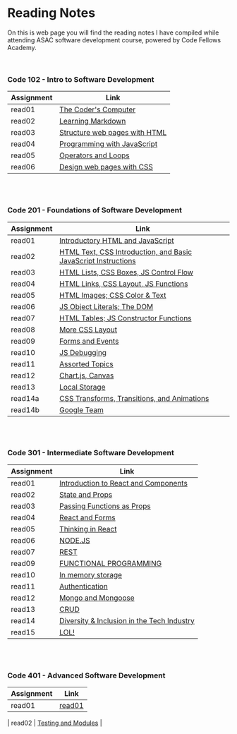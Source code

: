 # Reading Notes

On this is web page you will find the reading notes I have compiled while attending ASAC software development course, powered by Code Fellows Academy.

<br />

### Code 102 - Intro to Software Development

| Assignment | Link                                           |
| ---------- | ---------------------------------------------- |
| read01     | [The Coder's Computer](102/read01.md)          |
| read02     | [Learning Markdown](102/read02.md)             |
| read03     | [Structure web pages with HTML](102/read03.md) |
| read04     | [Programming with JavaScript](102/read04.md)   |
| read05     | [Operators and Loops](102/read05.md)           |
| read06     | [Design web pages with CSS](102/read06.md)     |

<br />
<br />

### Code 201 - Foundations of Software Development

| Assignment | Link                                                                            |
| ---------- | ------------------------------------------------------------------------------- |
| read01     | [Introductory HTML and JavaScript](201/read01.md)                               |
| read02     | [HTML Text, CSS Introduction, and Basic JavaScript Instructions](201/read02.md) |
| read03     | [HTML Lists, CSS Boxes, JS Control Flow](201/read03.md)                         |
| read04     | [HTML Links, CSS Layout, JS Functions](201/read04.md)                           |
| read05     | [HTML Images; CSS Color & Text](201/read05.md)                                  |
| read06     | [JS Object Literals; The DOM](201/read06.md)                                    |
| read07     | [HTML Tables; JS Constructor Functions](201/read07.md)                          |
| read08     | [More CSS Layout](201/read08.md)                                                |
| read09     | [Forms and Events](201/read09.md)                                               |
| read10     | [JS Debugging](201/read10.md)                                                   |
| read11     | [Assorted Topics](201/read11.md)                                                |
| read12     | [Chart.js, Canvas](201/read12.md)                                               |
| read13     | [Local Storage](201/read13.md)                                                  |
| read14a    | [CSS Transforms, Transitions, and Animations](201/read14a.md)                   |
| read14b    | [Google Team](201/read14b.md)                                                   |

<br />
<br />

### Code 301 - Intermediate Software Development

| Assignment | Link                                                        |
| ---------- | ----------------------------------------------------------- |
| read01     | [Introduction to React and Components](301/read01.md)       |
| read02     | [State and Props](301/read02.md)                            |
| read03     | [Passing Functions as Props](301/read03.md)                 |
| read04     | [React and Forms](301/read04.md)                            |
| read05     | [Thinking in React](301/read05.md)                          |
| read06     | [NODE.JS](301/read06.md)                                    |
| read07     | [REST](301/read07.md)                                       |
| read09     | [FUNCTIONAL PROGRAMMING](301/read09.md)                     |
| read10     | [In memory storage](301/read10.md)                          |
| read11     | [Authentication](301/read11.md)                             |
| read12     | [Mongo and Mongoose](301/read12.md)                         |
| read13     | [CRUD](301/read13.md)                                       |
| read14     | [Diversity & Inclusion in the Tech Industry](301/read14.md) |
| read15     | [LOL!](301/read15.md)                                       |

<br />
<br />

### Code 401 - Advanced Software Development

| Assignment | Link                    |
| ---------- | ----------------------- |
| read01     | [read01](401/read01.md) |

| read02 | [Testing and Modules](401/read02.md) |

<!--

| read03     | [](401/read03.md) |
| read04     | [](401/read04.md) |
| read05     | [](401/read05.md) |
| read06     | [](401/read06.md) |
| read07     | [](401/read07.md) |
| read08     | [](401/read08.md) |
| read09     | [](401/read09.md) |
| read10     | [](401/read10.md) |
| read11     | [](401/read11.md) |
| read12     | [](401/read12.md) |
| read13     | [](401/read13.md) |
| read14     | [](401/read14.md) |
| read15     | [](401/read15.md) |
| read16     | [](401/read16.md) |
| read17     | [](401/read17.md) |
| read18     | [](401/read18.md) |
| read19     | [](401/read19.md) |
| read20     | [](401/read20.md) |
| read21     | [](401/read21.md) |
| read22     | [](401/read22.md) |
| read23     | [](401/read23.md) |
| read24     | [](401/read24.md) |
| read25     | [](401/read25.md) |
| read26     | [](401/read26.md) |
| read27     | [](401/read27.md) |
| read28     | [](401/read28.md) |
| read29     | [](401/read29.md) |
| read30     | [](401/read30.md) |
| read31     | [](401/read31.md) |
| read32     | [](401/read32.md) |
| read33     | [](401/read33.md) |
| read34     | [](401/read34.md) |
| read35     | [](401/read35.md) |
| read36     | [](401/read36.md) |
| read37     | [](401/read37.md) |
| read38     | [](401/read38.md) |
| read39     | [](401/read39.md) |
| read40     | [](401/read40.md) |
| read41     | [](401/read41.md) |
| read42     | [](401/read42.md) |
| read43     | [](401/read43.md) |
| read44     | [](401/read44.md) |
-->
